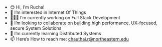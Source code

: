 -  	😊 Hi, I’m Rucha!
-  	🔭 I’m interested in Internet Of Things
-  	👩🏻‍💻 I’m currently working on Full Stack Development
-  	💞️ I’m looking to collaborate on building high performance, UX-focused, secure System Solutions
-  	🌱 I’m currently learning Distributed Systems
-  	📫 Here’s How to reach me: chauthai.r@northeastern.edu


